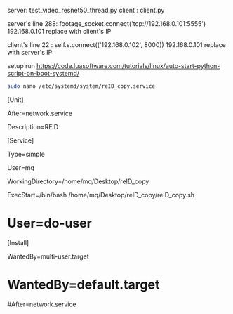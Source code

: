 server: test_video_resnet50_thread.py 
client : client.py 

server's line 288: footage_socket.connect('tcp://192.168.0.101:5555') 192.168.0.101 replace with client's IP

client's line 22  : self.s.connect(('192.168.0.102', 8000)) 192.168.0.101 replace with server's IP

setup run
https://code.luasoftware.com/tutorials/linux/auto-start-python-script-on-boot-systemd/ 
```bash
sudo nano /etc/systemd/system/reID_copy.service
```

[Unit]

After=network.service

Description=REID


[Service]

Type=simple

User=mq

WorkingDirectory=/home/mq/Desktop/reID_copy

ExecStart=/bin/bash /home/mq/Desktop/reID_copy/reID_copy.sh

# User=do-user


[Install]

WantedBy=multi-user.target

# WantedBy=default.target

#After=network.service


